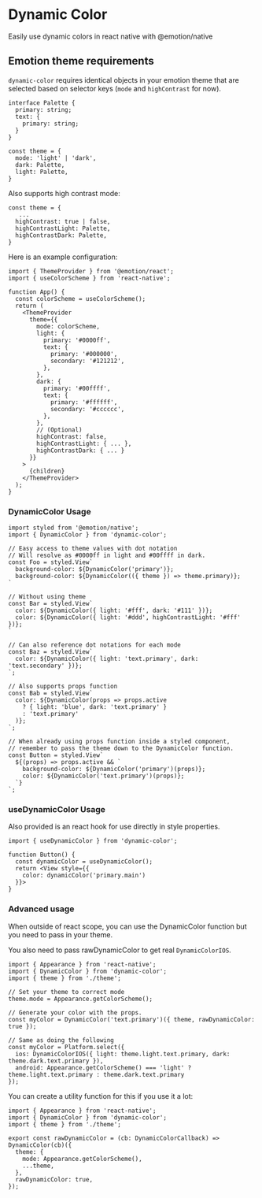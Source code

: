 # Dynamic Color

Easily use dynamic colors in react native with @emotion/native


## Emotion theme requirements

`dynamic-color` requires identical objects in your emotion theme that are selected based on selector keys (`mode` and `highContrast` for now).

```tsx
interface Palette {
  primary: string;
  text: {
    primary: string;
  }
}

const theme = {
  mode: 'light' | 'dark',
  dark: Palette,
  light: Palette,
}
```

Also supports high contrast mode:
```tsx
const theme = {
   ...
  highContrast: true | false,
  highContrastLight: Palette,
  highContrastDark: Palette,
}
```

Here is an example configuration:
```tsx
import { ThemeProvider } from '@emotion/react';
import { useColorScheme } from 'react-native';

function App() {
  const colorScheme = useColorScheme();
  return (
    <ThemeProvider
      theme={{
        mode: colorScheme,
        light: {
          primary: '#0000ff',
          text: {
            primary: '#000000',
            secondary: '#121212',
          },
        },
        dark: {
          primary: '#00ffff',
          text: {
            primary: '#ffffff',
            secondary: '#cccccc',
          },
        },
        // (Optional)
        highContrast: false,
        highContrastLight: { ... },
        highContrastDark: { ... }
      }}
    >
      {children}
    </ThemeProvider>
  );
}
```

### DynamicColor Usage

```tsx
import styled from '@emotion/native';
import { DynamicColor } from 'dynamic-color';

// Easy access to theme values with dot notation
// Will resolve as #0000ff in light and #00ffff in dark.
const Foo = styled.View`
  background-color: ${DynamicColor('primary')};
  background-color: ${DynamicColor(({ theme }) => theme.primary)};
`

// Without using theme
const Bar = styled.View`
  color: ${DynamicColor({ light: '#fff', dark: '#111' })};
  color: ${DynamicColor({ light: '#ddd', highContrastLight: '#fff' })};
`

// Can also reference dot notations for each mode
const Baz = styled.View`
  color: ${DynamicColor({ light: 'text.primary', dark: 'text.secondary' })};
`;

// Also supports props function
const Bab = styled.View`
  color: ${DynamicColor(props => props.active
    ? { light: 'blue', dark: 'text.primary' }
    : 'text.primary'
  )};
`;

// When already using props function inside a styled component,
// remember to pass the theme down to the DynamicColor function.
const Button = styled.View`
  ${(props) => props.active && `
    background-color: ${DynamicColor('primary')(props)};
    color: ${DynamicColor('text.primary')(props)};
  `}
`;
```

### useDynamicColor Usage

Also provided is an react hook for use directly in style properties.

```tsx
import { useDynamicColor } from 'dynamic-color';

function Button() {
  const dynamicColor = useDynamicColor();
  return <View style={{
    color: dynamicColor('primary.main')
  }}>
}
```

### Advanced usage

When outside of react scope, you can use the DynamicColor function but you need to pass in your theme.

You also need to pass rawDynamicColor to get real `DynamicColorIOS`.

```tsx
import { Appearance } from 'react-native';
import { DynamicColor } from 'dynamic-color';
import { theme } from './theme';

// Set your theme to correct mode
theme.mode = Appearance.getColorScheme();

// Generate your color with the props.
const myColor = DynamicColor('text.primary')({ theme, rawDynamicColor: true });

// Same as doing the following
const myColor = Platform.select({
  ios: DynamicColorIOS({ light: theme.light.text.primary, dark: theme.dark.text.primary }),
  android: Appearance.getColorScheme() === 'light' ? theme.light.text.primary : theme.dark.text.primary
});
```

You can create a utility function for this if you use it a lot:
```tsx
import { Appearance } from 'react-native';
import { DynamicColor } from 'dynamic-color';
import { theme } from './theme';

export const rawDynamicColor = (cb: DynamicColorCallback) => DynamicColor(cb)({
  theme: {
    mode: Appearance.getColorScheme(),
    ...theme,
  },
  rawDynamicColor: true,
});
```
